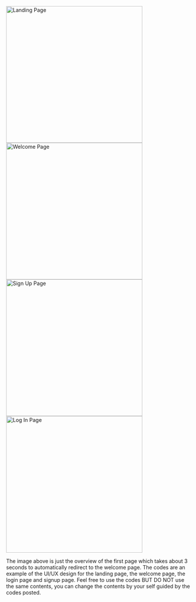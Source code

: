 <img width="369" alt="Landing Page" src="https://github.com/RamseyOlewa/landing-welcome-login-signup-page-in-html-css-js/assets/126777276/186c01c2-422f-4fbc-91c7-de5fcf2f0f3e">

<img width="369" alt="Welcome Page" src="https://github.com/RamseyOlewa/landing-welcome-login-signup-page-in-html-css-js/assets/126777276/a269178f-6a65-4fb6-a665-54bde7da54ee">

<img width="369" alt="Sign Up Page" src="https://github.com/RamseyOlewa/landing-welcome-login-signup-page-in-html-css-js/assets/126777276/1deb4c42-6eea-469c-965a-e49795349b2b"> 

<img width="369" alt="Log In Page" src="https://github.com/RamseyOlewa/landing-welcome-login-signup-page-in-html-css-js/assets/126777276/d716da3d-78e4-493c-8728-b723184bd7c4">


The image above is just the overview of the first page which takes about 3 seconds to automatically redirect to the welcome page. 
The codes are an example of the UI/UX design for the landing page, the welcome page, the login page and signup page.
Feel free to use the codes BUT DO NOT use the same contents, you can change the contents by your self guided by the codes posted.

